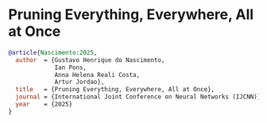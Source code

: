 # Pruning Everything, Everywhere, All at Once

```bibtex
@article{Nascimento:2025,
  author  = {Gustavo Henrique do Nascimento,
             Ian Pons,
             Anna Helena Reali Costa,
             Artur Jordao},
  title   = {Pruning Everything, Everywhere, All at Once},
  journal = {International Joint Conference on Neural Networks (IJCNN)},
  year    = {2025}
}
```